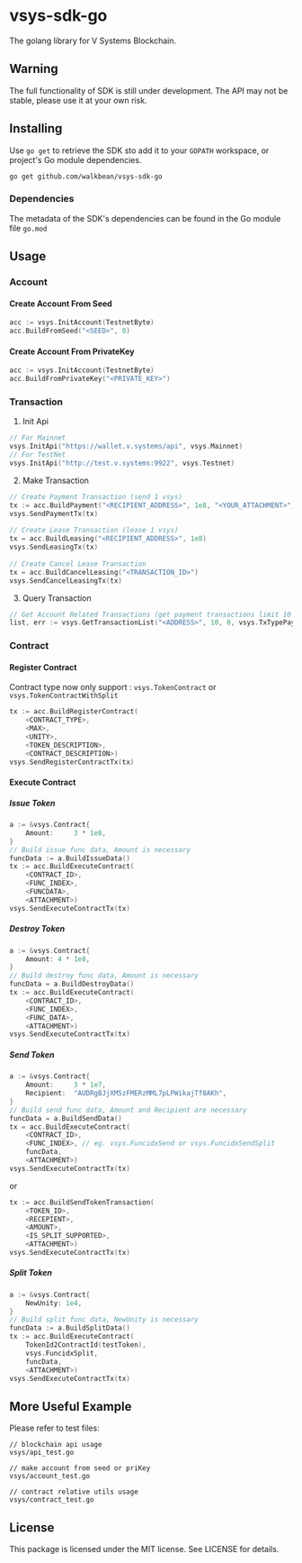 # vsys-sdk-go
The golang library for V Systems Blockchain.

## Warning

The full functionality of SDK is still under development. The API may not be stable, please use it at your own risk.

## Installing

Use `go get` to retrieve the SDK sto add it to your `GOPATH` workspace, or
project's Go module dependencies.

	go get github.com/walkbean/vsys-sdk-go
	
### Dependencies

The metadata of the SDK's dependencies can be found in the Go module file `go.mod`

## Usage

### Account 

#### Create Account From Seed

```go
acc := vsys.InitAccount(TestnetByte)
acc.BuildFromSeed("<SEED>", 0)
```

#### Create Account From PrivateKey
```go
acc := vsys.InitAccount(TestnetByte)
acc.BuildFromPrivateKey("<PRIVATE_KEY>")
```

### Transaction

1. Init Api

```go
// For Mainnet
vsys.InitApi("https://wallet.v.systems/api", vsys.Mainnet)
// For TestNet
vsys.InitApi("http://test.v.systems:9922", vsys.Testnet)

```

2. Make Transaction
```go
// Create Payment Transaction (send 1 vsys)
tx := acc.BuildPayment("<RECIPIENT_ADDRESS>", 1e8, "<YOUR_ATTACHMENT>")
vsys.SendPaymentTx(tx)
	
// Create Lease Transaction (lease 1 vsys)
tx = acc.BuildLeasing("<RECIPIENT_ADDRESS>", 1e8)
vsys.SendLeasingTx(tx)
    
// Create Cancel Lease Transaction
tx = acc.BuildCancelLeasing("<TRANSACTION_ID>")
vsys.SendCancelLeasingTx(tx)
```

3. Query Transaction
```go
// Get Account Related Transactions (get payment transactions limit 10 offset 0)
list, err := vsys.GetTransactionList("<ADDRESS>", 10, 0, vsys.TxTypePayment)
```

### Contract

#### Register Contract

Contract type now only support : `vsys.TokenContract` or `vsys.TokenContractWithSplit`

```go
tx := acc.BuildRegisterContract(
    <CONTRACT_TYPE>,
    <MAX>,
    <UNITY>,
    <TOKEN_DESCRIPTION>,
    <CONTRACT_DESCRIPTION>)
vsys.SendRegisterContractTx(tx)
```

#### Execute Contract


##### Issue Token

```go
a := &vsys.Contract{
    Amount:     3 * 1e8,
}
// Build issue func data, Amount is necessary
funcData := a.BuildIssueData()
tx := acc.BuildExecuteContract(
    <CONTRACT_ID>,
    <FUNC_INDEX>,
    <FUNCDATA>,
    <ATTACHMENT>)
vsys.SendExecuteContractTx(tx)
```

##### Destroy Token

```go
a := &vsys.Contract{
    Amount: 4 * 1e8,
}
// Build destroy func data, Amount is necessary
funcData = a.BuildDestroyData()
tx := acc.BuildExecuteContract(
    <CONTRACT_ID>,
    <FUNC_INDEX>,
    <FUNC_DATA>,
    <ATTACHMENT>)
vsys.SendExecuteContractTx(tx)
```

##### Send Token

```go
a := &vsys.Contract{
    Amount:     3 * 1e7,
    Recipient:  "AUDRgBJjXM5zFMERzMML7pLPWikajTf8AKh",
}
// Build send func data, Amount and Recipient are necessary
funcData = a.BuildSendData()
tx = acc.BuildExecuteContract(
    <CONTRACT_ID>,
    <FUNC_INDEX>, // eg. vsys.FuncidxSend or vsys.FuncidxSendSplit
    funcData,
    <ATTACHMENT>)
vsys.SendExecuteContractTx(tx)
```

or

```go
tx := acc.BuildSendTokenTransaction(
    <TOKEN_ID>,
    <RECEPIENT>,
    <AMOUNT>,
    <IS_SPLIT_SUPPORTED>,
    <ATTACHMENT>)
vsys.SendExecuteContractTx(tx)
```

##### Split Token

```go
a := &vsys.Contract{
    NewUnity: 1e4,
}
// Build split func data, NewUnity is necessary
funcData := a.BuildSplitData()
tx := acc.BuildExecuteContract(
    TokenId2ContractId(testToken),
    vsys.FuncidxSplit,
    funcData,
    <ATTACHMENT>) 
vsys.SendExecuteContractTx(tx)
```

## More Useful Example
Please refer to test files:
```
// blockchain api usage
vsys/api_test.go

// make account from seed or priKey
vsys/account_test.go

// contract relative utils usage 
vsys/contract_test.go
```

## License ##

This package is licensed under the MIT license. See LICENSE for details.